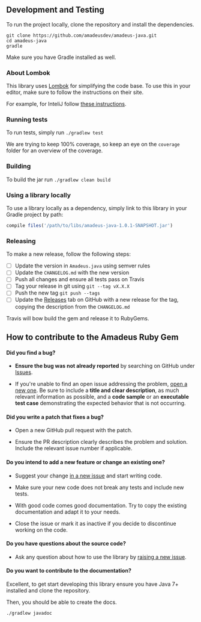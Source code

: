 ## Development and Testing

To run the project locally, clone the repository and install the dependencies.

```
git clone https://github.com/amadeusdev/amadeus-java.git
cd amadeus-java
gradle
```

Make sure you have Gradle installed as well.

### About Lombok

This library uses [Lombok](https://projectlombok.org/) for simplifying the code base. To use this in your editor, make sure to follow the instructions on their site.

For example, for InteliJ follow [these instructions](https://projectlombok.org/setup/intellij).

### Running tests

To run tests, simply run `./gradlew test`

We are trying to keep 100% coverage, so keep an eye on the `coverage` folder for an overview of the coverage.

### Building

To build the jar run `./gradlew clean build`

### Using a library locally

To use a library locally as a dependency, simply link to this library in your Gradle project by path:

```js
compile files('/path/to/libs/amadeus-java-1.0.1-SNAPSHOT.jar')
```

### Releasing

To make a new release, follow the following steps:

- [ ] Update the version in `Amadeus.java` using semver rules
- [ ] Update the `CHANGELOG.md` with the new version
- [ ] Push all changes and ensure all tests pass on Travis
- [ ] Tag your release in git using `git --tag vX.X.X`
- [ ] Push the new tag `git push --tags`
- [ ] Update the [Releases](https://github.com/amadeus4dev/amadeus-java/releases) tab on GitHub with a new release for the tag, copying the description from the `CHANGELOG.md`

Travis will bow build the gem and release it to RubyGems.

## How to contribute to the Amadeus Ruby Gem

#### **Did you find a bug?**

* **Ensure the bug was not already reported** by searching on GitHub under [Issues](https://github.com/amadeusdev/amadeus-ruby/issues).

* If you're unable to find an open issue addressing the problem, [open a new one](https://github.com/amadeusdev/amadeus-ruby/issues/new). Be sure to include a **title and clear description**, as much relevant information as possible, and a **code sample** or an **executable test case** demonstrating the expected behavior that is not occurring.

#### **Did you write a patch that fixes a bug?**

* Open a new GitHub pull request with the patch.

* Ensure the PR description clearly describes the problem and solution. Include the relevant issue number if applicable.

#### **Do you intend to add a new feature or change an existing one?**

* Suggest your change [in a new issue](https://github.com/amadeusdev/amadeus-ruby/issues/new) and start writing code.

* Make sure your new code does not break any tests and include new tests.

* With good code comes good documentation. Try to copy the existing documentation and adapt it to your needs.

* Close the issue or mark it as inactive if you decide to discontinue working on the code.

#### **Do you have questions about the source code?**

* Ask any question about how to use the library by [raising a new issue](https://github.com/amadeusdev/amadeus-ruby/issues/new).

#### **Do you want to contribute to the documentation?**

Excellent, to get start developing this library ensure you have Java 7+ installed and clone the repository.

Then, you should be able to create the docs.

```sh
./gradlew javadoc
```
